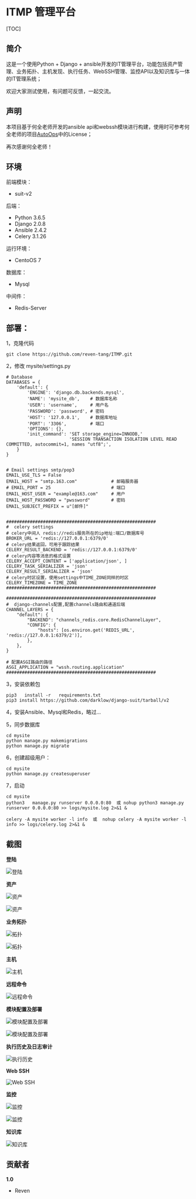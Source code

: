 ITMP 管理平台
===
[TOC]

## 简介
这是一个使用Python + Django + ansible开发的IT管理平台，功能包括资产管理、业务拓扑、主机发现、执行任务、WebSSH管理、监控API以及知识库与一体的IT管理系统；

欢迎大家测试使用，有问题可反馈，一起交流。

## 声明

本项目基于何全老师开发的ansible api和webssh模块进行构建，使用时可参考何全老师的项目[AutoOps](https://github.com/hequan2017/autoops/)中的License；

再次感谢何全老师！

## 环境

前端模块：

- suit-v2

后端：

- Python 3.6.5
- Django 2.0.8
- Ansible 2.4.2
- Celery 3.1.26

运行环境：

- CentoOS 7

数据库：

- Mysql

中间件：

- Redis-Server

## 部署：

1，克隆代码
```
git clone https://github.com/reven-tang/ITMP.git
```

2，修改 mysite/settings.py
```
# Database
DATABASES = {
    'default': {
        'ENGINE': 'django.db.backends.mysql',
        'NAME': 'mysite_db',    # 数据库名称
        'USER': 'username',     # 用户名
        'PASSWORD': 'password', # 密码
        'HOST': '127.0.0.1',    # 数据库地址
        'PORT': '3306',         # 端口
        'OPTIONS': {},
        'init_command': 'SET storage_engine=INNODB,'
                        'SESSION TRANSACTION ISOLATION LEVEL READ COMMITTED, autocommit=1, names "utf8";',
    }
}


# Email settings smtp/pop3
EMAIL_USE_TLS = False
EMAIL_HOST = "smtp.163.com"             # 邮箱服务器
# EMAIL_PORT = 25                       # 端口
EMAIL_HOST_USER = "example@163.com"     # 用户
EMAIL_HOST_PASSWORD = "pwssword"        # 密码
EMAIL_SUBJECT_PREFIX = u"[邮件]"


#########################################################
#  celery settings
# celery中间人 redis://redis服务所在的ip地址:端口/数据库号
BROKER_URL = 'redis://127.0.0.1:6379/0'
# celery结果返回，可用于跟踪结果
CELERY_RESULT_BACKEND = 'redis://127.0.0.1:6379/0'
# celery内容等消息的格式设置
CELERY_ACCEPT_CONTENT = ['application/json', ]
CELERY_TASK_SERIALIZER = 'json'
CELERY_RESULT_SERIALIZER = 'json'
# celery时区设置，使用settings中TIME_ZONE同样的时区
CELERY_TIMEZONE = TIME_ZONE
#########################################################

#########################################################
#  django-channels配置,配置channels路由和通道后端
CHANNEL_LAYERS = {
    "default": {
        "BACKEND": "channels_redis.core.RedisChannelLayer",
        "CONFIG": {
            "hosts": [os.environ.get('REDIS_URL', 'redis://127.0.0.1:6379/2')],
        },
    },
}

# 配置ASGI路由的路径
ASGI_APPLICATION = "wssh.routing.application"
#########################################################
```

3，安装依赖包
```
pip3   install -r   requirements.txt
pip3 install https://github.com/darklow/django-suit/tarball/v2
```

4，安装Ansible、Mysql和Redis，略过...

5，同步数据库
```
cd mysite
python manage.py makemigrations
python manage.py migrate
```

6，创建超级用户：
```
cd mysite
python manage.py createsuperuser
```

7，启动

```
cd mysite
python3   manage.py runserver 0.0.0.0:80  或 nohup python3 manage.py runserver 0.0.0.0:80 >> logs/mysite.log 2>&1 &

celery -A mysite worker -l info  或  nohup celery -A mysite worker -l info >> logs/celery.log 2>&1 &
```

## 截图

**登陆**

![登陆](https://github.com/reven-tang/ITMP/blob/master/photo/login.jpg "登陆")

**资产**

![资产](https://github.com/reven-tang/ITMP/blob/master/photo/cmdb1.jpg "资产")

![资产](https://github.com/reven-tang/ITMP/blob/master/photo/cmdb2.jpg "资产")

**业务拓扑**

![拓扑](https://github.com/reven-tang/ITMP/blob/master/photo/top.jpg "拓扑")

![拓扑](https://github.com/reven-tang/ITMP/blob/master/photo/top2.jpg "拓扑")

**主机**

![主机](https://github.com/reven-tang/ITMP/blob/master/photo/host.jpg "主机")

**远程命令**

![远程命令](https://github.com/reven-tang/ITMP/blob/master/photo/task1.jpg "远程命令")

**模块配置及部署**

![模块配置及部署](https://github.com/reven-tang/ITMP/blob/master/photo/task2.jpg "模块配置及部署")

![模块配置及部署](https://github.com/reven-tang/ITMP/blob/master/photo/task3.jpg "模块配置及部署")

**执行历史及日志审计**

![执行历史](https://github.com/reven-tang/ITMP/blob/master/photo/task4.jpg "执行历史")

**Web SSH**

![Web SSH](https://github.com/reven-tang/ITMP/blob/master/photo/webssh.jpg "Web SSH")

**监控**

![监控](https://github.com/reven-tang/ITMP/blob/master/photo/api.jpg "监控")

![监控](https://github.com/reven-tang/ITMP/blob/master/photo/chart.jpg "监控")

**知识库**

![知识库](https://github.com/reven-tang/ITMP/blob/master/photo/zhishi.jpg "知识库")

## 贡献者

**1.0**
- Reven



